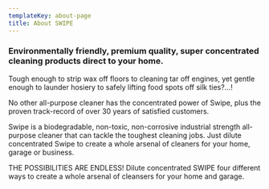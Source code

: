 ```yaml
---
templateKey: about-page
title: About SWIPE
---
```

### Environmentally friendly, premium quality, super concentrated cleaning products direct to your home.

Tough enough to strip wax off floors to cleaning tar off engines, yet gentle enough to launder hosiery to safely lifting food spots off silk ties?...! 

No other all-purpose cleaner has the concentrated power of Swipe, plus the proven track-record of over 30 years of satisfied customers. 

Swipe is a biodegradable, non-toxic, non-corrosive industrial strength all-purpose cleaner that can tackle the toughest cleaning jobs. Just dilute concentrated Swipe to create a whole arsenal of cleaners for your home, garage or business. 

THE POSSIBILITIES ARE ENDLESS! Dilute concentrated SWIPE four different ways to create a whole arsenal of cleansers for your home and garage.
